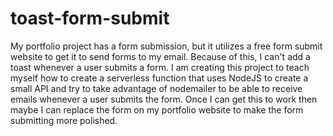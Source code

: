 # toast-form-submit
My portfolio project has a form submission, but it utilizes a free form submit website to get it to send forms to my email. Because of this, I can't add a toast whenever a user submits a form. I am creating this project to teach myself how to create a serverless function that uses NodeJS to create a small API and try to take advantage of nodemailer to be able to receive emails whenever a user submits the form. Once I can get this to work then maybe I can replace the form on my portfolio website to make the form submitting more polished.